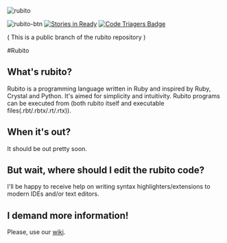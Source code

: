 ![rubito](http://i.imgur.com/nYEaCQ2.png)

![rubito-btn](http://i.imgur.com/datZpRJ.png) [![Stories in Ready](https://badge.waffle.io/aolko/rubito.png?label=ready&title=Ready)](https://waffle.io/aolko/rubito) [![Code Triagers Badge](https://www.codetriage.com/aolko/rubito-public/badges/users.svg)](https://www.codetriage.com/aolko/rubito-public)

( This is a public branch of the rubito repository )

#Rubito

## What's rubito?

Rubito is a programming language written in Ruby and inspired by Ruby, Crystal and Python. It's aimed for simplicity and intuitivity. Rubito programs can be executed from (both rubito itself and executable files(.rbt/.rbtx/.rt/.rtx)).

## When it's out?

It should be out pretty soon.

## But wait, where should I edit the rubito code?

I'll be happy to receive help on writing syntax highlighters/extensions to modern IDEs and/or text editors.

## I demand more information!

Please, use our [wiki](https://github.com/aolko/rubito/wiki).
